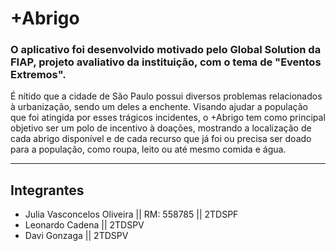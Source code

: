 # +Abrigo

### O aplicativo foi desenvolvido motivado pelo Global Solution da FIAP, projeto avaliativo da instituição, com o tema de "Eventos Extremos".

É nítido que a cidade de São Paulo possui diversos problemas relacionados à urbanização, sendo um deles a enchente. Visando ajudar a população que foi atingida por esses trágicos incidentes, o +Abrigo tem como principal objetivo ser um polo de incentivo à doações, mostrando a localização de cada abrigo disponível e de cada recurso que já foi ou precisa ser doado para a população, como roupa, leito ou até mesmo comida e água.

---

## Integrantes

- Julia Vasconcelos Oliveira || RM: 558785 || 2TDSPF
- Leonardo Cadena || 2TDSPV
- Davi Gonzaga || 2TDSPV

